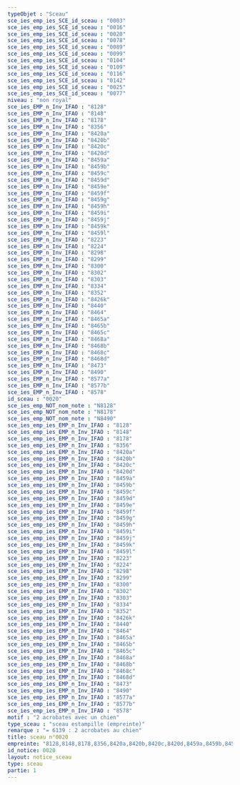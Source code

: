 ```yaml
---
typeObjet : "Sceau"
sce_ies_emp_ies_SCE_id_sceau : "0003"
sce_ies_emp_ies_SCE_id_sceau : "0016"
sce_ies_emp_ies_SCE_id_sceau : "0020"
sce_ies_emp_ies_SCE_id_sceau : "0078"
sce_ies_emp_ies_SCE_id_sceau : "0089"
sce_ies_emp_ies_SCE_id_sceau : "0099"
sce_ies_emp_ies_SCE_id_sceau : "0104"
sce_ies_emp_ies_SCE_id_sceau : "0109"
sce_ies_emp_ies_SCE_id_sceau : "0116"
sce_ies_emp_ies_SCE_id_sceau : "0142"
sce_ies_emp_ies_SCE_id_sceau : "0025"
sce_ies_emp_ies_SCE_id_sceau : "0077"
niveau : "non royal"
sce_ies_EMP_n_Inv_IFAO : "8128"
sce_ies_EMP_n_Inv_IFAO : "8148"
sce_ies_EMP_n_Inv_IFAO : "8178"
sce_ies_EMP_n_Inv_IFAO : "8356"
sce_ies_EMP_n_Inv_IFAO : "8420a"
sce_ies_EMP_n_Inv_IFAO : "8420b"
sce_ies_EMP_n_Inv_IFAO : "8420c"
sce_ies_EMP_n_Inv_IFAO : "8420d"
sce_ies_EMP_n_Inv_IFAO : "8459a"
sce_ies_EMP_n_Inv_IFAO : "8459b"
sce_ies_EMP_n_Inv_IFAO : "8459c"
sce_ies_EMP_n_Inv_IFAO : "8459d"
sce_ies_EMP_n_Inv_IFAO : "8459e"
sce_ies_EMP_n_Inv_IFAO : "8459f"
sce_ies_EMP_n_Inv_IFAO : "8459g"
sce_ies_EMP_n_Inv_IFAO : "8459h"
sce_ies_EMP_n_Inv_IFAO : "8459i"
sce_ies_EMP_n_Inv_IFAO : "8459j"
sce_ies_EMP_n_Inv_IFAO : "8459k"
sce_ies_EMP_n_Inv_IFAO : "8459l"
sce_ies_EMP_n_Inv_IFAO : "8223"
sce_ies_EMP_n_Inv_IFAO : "8224"
sce_ies_EMP_n_Inv_IFAO : "8298"
sce_ies_EMP_n_Inv_IFAO : "8299"
sce_ies_EMP_n_Inv_IFAO : "8300"
sce_ies_EMP_n_Inv_IFAO : "8302"
sce_ies_EMP_n_Inv_IFAO : "8303"
sce_ies_EMP_n_Inv_IFAO : "8334"
sce_ies_EMP_n_Inv_IFAO : "8352"
sce_ies_EMP_n_Inv_IFAO : "8426k"
sce_ies_EMP_n_Inv_IFAO : "8440"
sce_ies_EMP_n_Inv_IFAO : "8464"
sce_ies_EMP_n_Inv_IFAO : "8465a"
sce_ies_EMP_n_Inv_IFAO : "8465b"
sce_ies_EMP_n_Inv_IFAO : "8465c"
sce_ies_EMP_n_Inv_IFAO : "8468a"
sce_ies_EMP_n_Inv_IFAO : "8468b"
sce_ies_EMP_n_Inv_IFAO : "8468c"
sce_ies_EMP_n_Inv_IFAO : "8468d"
sce_ies_EMP_n_Inv_IFAO : "8473"
sce_ies_EMP_n_Inv_IFAO : "8490"
sce_ies_EMP_n_Inv_IFAO : "8577a"
sce_ies_EMP_n_Inv_IFAO : "8577b"
sce_ies_EMP_n_Inv_IFAO : "8578"
id_sceau : "0020"
sce_ies_emp_NOT_nom_note : "N8128"
sce_ies_emp_NOT_nom_note : "N8178"
sce_ies_emp_NOT_nom_note : "N8490"
sce_ies_emp_ies_EMP_n_Inv_IFAO : "8128"
sce_ies_emp_ies_EMP_n_Inv_IFAO : "8148"
sce_ies_emp_ies_EMP_n_Inv_IFAO : "8178"
sce_ies_emp_ies_EMP_n_Inv_IFAO : "8356"
sce_ies_emp_ies_EMP_n_Inv_IFAO : "8420a"
sce_ies_emp_ies_EMP_n_Inv_IFAO : "8420b"
sce_ies_emp_ies_EMP_n_Inv_IFAO : "8420c"
sce_ies_emp_ies_EMP_n_Inv_IFAO : "8420d"
sce_ies_emp_ies_EMP_n_Inv_IFAO : "8459a"
sce_ies_emp_ies_EMP_n_Inv_IFAO : "8459b"
sce_ies_emp_ies_EMP_n_Inv_IFAO : "8459c"
sce_ies_emp_ies_EMP_n_Inv_IFAO : "8459d"
sce_ies_emp_ies_EMP_n_Inv_IFAO : "8459e"
sce_ies_emp_ies_EMP_n_Inv_IFAO : "8459f"
sce_ies_emp_ies_EMP_n_Inv_IFAO : "8459g"
sce_ies_emp_ies_EMP_n_Inv_IFAO : "8459h"
sce_ies_emp_ies_EMP_n_Inv_IFAO : "8459i"
sce_ies_emp_ies_EMP_n_Inv_IFAO : "8459j"
sce_ies_emp_ies_EMP_n_Inv_IFAO : "8459k"
sce_ies_emp_ies_EMP_n_Inv_IFAO : "8459l"
sce_ies_emp_ies_EMP_n_Inv_IFAO : "8223"
sce_ies_emp_ies_EMP_n_Inv_IFAO : "8224"
sce_ies_emp_ies_EMP_n_Inv_IFAO : "8298"
sce_ies_emp_ies_EMP_n_Inv_IFAO : "8299"
sce_ies_emp_ies_EMP_n_Inv_IFAO : "8300"
sce_ies_emp_ies_EMP_n_Inv_IFAO : "8302"
sce_ies_emp_ies_EMP_n_Inv_IFAO : "8303"
sce_ies_emp_ies_EMP_n_Inv_IFAO : "8334"
sce_ies_emp_ies_EMP_n_Inv_IFAO : "8352"
sce_ies_emp_ies_EMP_n_Inv_IFAO : "8426k"
sce_ies_emp_ies_EMP_n_Inv_IFAO : "8440"
sce_ies_emp_ies_EMP_n_Inv_IFAO : "8464"
sce_ies_emp_ies_EMP_n_Inv_IFAO : "8465a"
sce_ies_emp_ies_EMP_n_Inv_IFAO : "8465b"
sce_ies_emp_ies_EMP_n_Inv_IFAO : "8465c"
sce_ies_emp_ies_EMP_n_Inv_IFAO : "8468a"
sce_ies_emp_ies_EMP_n_Inv_IFAO : "8468b"
sce_ies_emp_ies_EMP_n_Inv_IFAO : "8468c"
sce_ies_emp_ies_EMP_n_Inv_IFAO : "8468d"
sce_ies_emp_ies_EMP_n_Inv_IFAO : "8473"
sce_ies_emp_ies_EMP_n_Inv_IFAO : "8490"
sce_ies_emp_ies_EMP_n_Inv_IFAO : "8577a"
sce_ies_emp_ies_EMP_n_Inv_IFAO : "8577b"
sce_ies_emp_ies_EMP_n_Inv_IFAO : "8578"
motif : "2 acrobates avec un chien"
type_sceau : "sceau estampille (empreinte)"
remarque : "= 6139 : 2 acrobates au chien"
title: sceau n°0020
empreinte: "8128,8148,8178,8356,8420a,8420b,8420c,8420d,8459a,8459b,8459c,8459d,8459e,8459f,8459g,8459h,8459i,8459j,8459k,8459l,8223,8224,8298,8299,8300,8302,8303,8334,8352,8426k,8440,8464,8465a,8465b,8465c,8468a,8468b,8468c,8468d,8473,8490,8577a,8577b,8578"
id_notice: 0020
layout: notice_sceau
type: sceau
partie: 1
---
```

